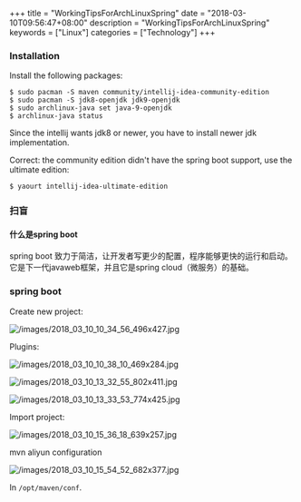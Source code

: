 +++
title = "WorkingTipsForArchLinuxSpring"
date = "2018-03-10T09:56:47+08:00"
description = "WorkingTipsForArchLinuxSpring"
keywords = ["Linux"]
categories = ["Technology"]
+++
### Installation
Install the following packages:    

```
$ sudo pacman -S maven community/intellij-idea-community-edition
$ sudo pacman -S jdk8-openjdk jdk9-openjdk
$ sudo archlinux-java set java-9-openjdk
$ archlinux-java status
```
Since the intellij wants jdk8 or newer, you have to install newer jdk
implementation.   

Correct: the community edition didn't have the spring boot support, use the
ultimate edition:    

```
$ yaourt intellij-idea-ultimate-edition
```

### 扫盲
#### 什么是spring boot
spring boot 致力于简洁，让开发者写更少的配置，程序能够更快的运行和启动。它是下一代javaweb框架，并且它是spring cloud（微服务）的基础。


### spring boot
Create new project:    

![/images/2018_03_10_10_34_56_496x427.jpg](/images/2018_03_10_10_34_56_496x427.jpg)

Plugins:   

![/images/2018_03_10_10_38_10_469x284.jpg](/images/2018_03_10_10_38_10_469x284.jpg)


![/images/2018_03_10_13_32_55_802x411.jpg](/images/2018_03_10_13_32_55_802x411.jpg)

![/images/2018_03_10_13_33_53_774x425.jpg](/images/2018_03_10_13_33_53_774x425.jpg)


Import project: 

![/images/2018_03_10_15_36_18_639x257.jpg](/images/2018_03_10_15_36_18_639x257.jpg)

mvn aliyun configuration

![/images/2018_03_10_15_54_52_682x377.jpg](/images/2018_03_10_15_54_52_682x377.jpg)

In `/opt/maven/conf`.   

 
